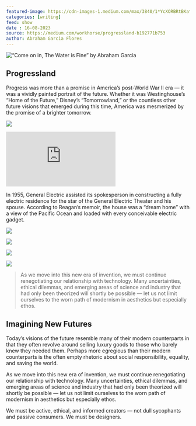 ```yaml
---
featured-image: https://cdn-images-1.medium.com/max/3840/1*YcXORBRtBKat91bBy3L0Bw.jpeg
categories: [writing]
feed: show
date : 16-08-2023
source: https://medium.com/workhorse/progressland-b192771b753
author: Abraham Garcia Flores
---
```


![“Come on in, The Water is Fine” by Abraham Garcia](https://cdn-images-1.medium.com/max/3840/1*YcXORBRtBKat91bBy3L0Bw.jpeg)

## Progressland

Progress was more than a promise in America’s post-World War II era — it was a vividly painted portrait of the future. Whether it was Westinghouse’s “Home of the Future,” Disney’s “Tomorrowland,” or the countless other future visions that emerged during this time, America was mesmerized by the promise of a brighter tomorrow.

![](https://cdn-images-1.medium.com/max/2560/1*2bUVT3T3L7ecpmJIHhjYOg.jpeg)

 <iframe src="https://medium.com/media/24d8e207c8e22b23e3043bd0448ff897" frameborder=0></iframe>

In 1955, General Electric assisted its spokesperson in constructing a fully electric residence for the star of the General Electric Theater and his spouse. According to Reagan’s memoir, the house was a “dream home” with a view of the Pacific Ocean and loaded with every conceivable electric gadget.

![](https://cdn-images-1.medium.com/max/2000/1*L65G6EuI3ygtRCXU9baYPQ.jpeg)

![](https://cdn-images-1.medium.com/max/2556/1*lQIV1GOxu_XMNO7gTR4iGg.jpeg)

![](https://cdn-images-1.medium.com/max/3174/1*biGcENhbSOGj8-Naxxsp6Q.jpeg)

![](https://cdn-images-1.medium.com/max/3154/1*AvEN5nMy5RHXkI1kxM0hcQ.jpeg)
>  As we move into this new era of invention, we must continue renegotiating our relationship with technology. Many uncertainties, ethical dilemmas, and emerging areas of science and industry that had only been theorized will shortly be possible — let us not limit ourselves to the worn path of modernism in aesthetics but especially ethos.

## Imagining New Futures

Today’s visions of the future resemble many of their modern counterparts in that they often revolve around selling luxury goods to those who barely knew they needed them. Perhaps more egregious than their modern counterparts is the often empty rhetoric about social responsibility, equality, and saving the world.

As we move into this new era of invention, we must continue renegotiating our relationship with technology. Many uncertainties, ethical dilemmas, and emerging areas of science and industry that had only been theorized will shortly be possible — let us not limit ourselves to the worn path of modernism in aesthetics but especially ethos.

We must be active, ethical, and informed creators — not dull sycophants and passive consumers. We must be designers.
